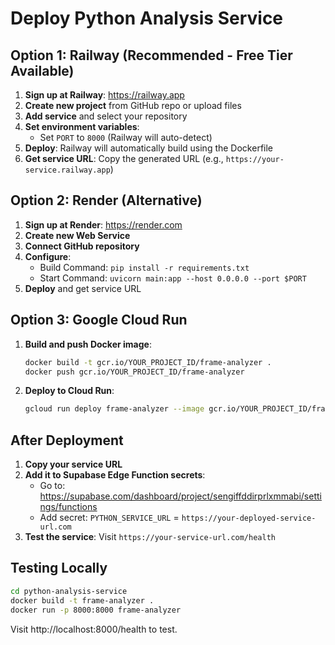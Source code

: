 # Deploy Python Analysis Service

## Option 1: Railway (Recommended - Free Tier Available)

1. **Sign up at Railway**: https://railway.app
2. **Create new project** from GitHub repo or upload files
3. **Add service** and select your repository
4. **Set environment variables**:
   - Set `PORT` to `8000` (Railway will auto-detect)
5. **Deploy**: Railway will automatically build using the Dockerfile
6. **Get service URL**: Copy the generated URL (e.g., `https://your-service.railway.app`)

## Option 2: Render (Alternative)

1. **Sign up at Render**: https://render.com
2. **Create new Web Service**
3. **Connect GitHub repository**
4. **Configure**:
   - Build Command: `pip install -r requirements.txt`
   - Start Command: `uvicorn main:app --host 0.0.0.0 --port $PORT`
5. **Deploy** and get service URL

## Option 3: Google Cloud Run

1. **Build and push Docker image**:
   ```bash
   docker build -t gcr.io/YOUR_PROJECT_ID/frame-analyzer .
   docker push gcr.io/YOUR_PROJECT_ID/frame-analyzer
   ```
2. **Deploy to Cloud Run**:
   ```bash
   gcloud run deploy frame-analyzer --image gcr.io/YOUR_PROJECT_ID/frame-analyzer --platform managed
   ```

## After Deployment

1. **Copy your service URL**
2. **Add it to Supabase Edge Function secrets**:
   - Go to: https://supabase.com/dashboard/project/sengiffddirprlxmmabi/settings/functions
   - Add secret: `PYTHON_SERVICE_URL` = `https://your-deployed-service-url.com`
3. **Test the service**: Visit `https://your-service-url.com/health`

## Testing Locally

```bash
cd python-analysis-service
docker build -t frame-analyzer .
docker run -p 8000:8000 frame-analyzer
```

Visit http://localhost:8000/health to test.